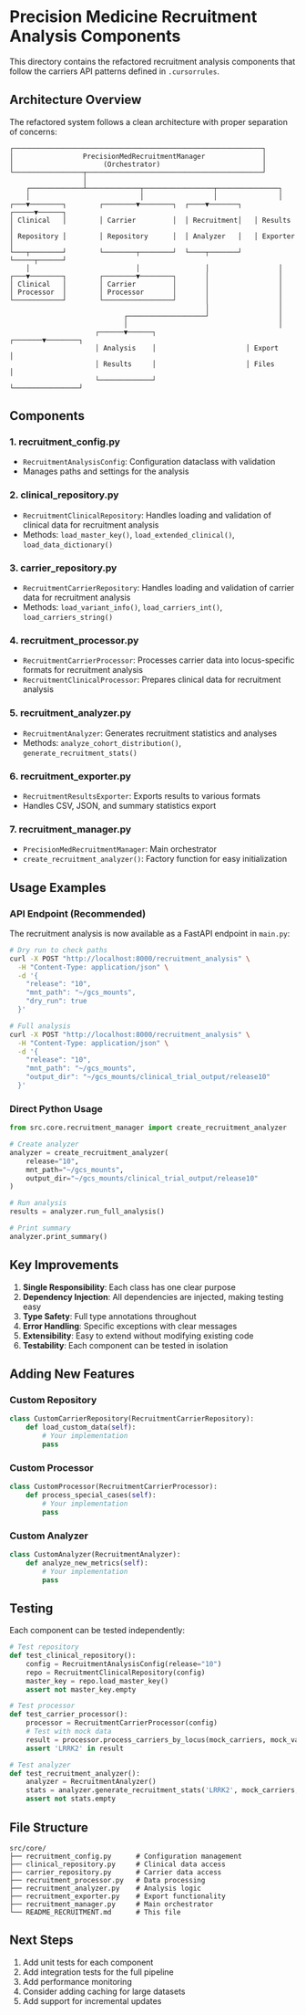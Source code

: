 # Precision Medicine Recruitment Analysis Components

This directory contains the refactored recruitment analysis components that follow the carriers API patterns defined in `.cursorrules`.

## Architecture Overview

The refactored system follows a clean architecture with proper separation of concerns:

```
┌─────────────────────────────────────────────────────────────┐
│                 PrecisionMedRecruitmentManager              │
│                      (Orchestrator)                         │
└─────────────────┬───────────────────────────────────────────┘
                  │
    ┌─────────────┴─────────────┬─────────────────┬───────────────┐
    │                           │                 │               │
┌───▼────────┐        ┌────────▼────────┐  ┌────▼───────┐   ┌─────▼──────┐
│ Clinical   │        │ Carrier         │  │ Recruitment│   │ Results    │
│ Repository │        │ Repository      │  │ Analyzer   │   │ Exporter   │
└───┬────────┘        └────────┬────────┘  └────┬───────┘   └─────┬──────┘
    │                          │                │                 │
┌───▼────────┐        ┌────────▼────────┐       │                 │
│ Clinical   │        │ Carrier         │       │                 │
│ Processor  │        │ Processor       │       │                 │
└────────────┘        └─────────────────┘       │                 │
                                                │                 │
                            ┌───────────────────┘                 │
                            │                                     │
                     ┌──────▼──────┐                      ┌───────▼────────┐
                     │ Analysis    │                      │ Export         │
                     │ Results     │                      │ Files          │
                     └─────────────┘                      └────────────────┘
```

## Components

### 1. **recruitment_config.py**
- `RecruitmentAnalysisConfig`: Configuration dataclass with validation
- Manages paths and settings for the analysis

### 2. **clinical_repository.py**
- `RecruitmentClinicalRepository`: Handles loading and validation of clinical data for recruitment analysis
- Methods: `load_master_key()`, `load_extended_clinical()`, `load_data_dictionary()`

### 3. **carrier_repository.py**
- `RecruitmentCarrierRepository`: Handles loading and validation of carrier data for recruitment analysis
- Methods: `load_variant_info()`, `load_carriers_int()`, `load_carriers_string()`

### 4. **recruitment_processor.py**
- `RecruitmentCarrierProcessor`: Processes carrier data into locus-specific formats for recruitment analysis
- `RecruitmentClinicalProcessor`: Prepares clinical data for recruitment analysis

### 5. **recruitment_analyzer.py**
- `RecruitmentAnalyzer`: Generates recruitment statistics and analyses
- Methods: `analyze_cohort_distribution()`, `generate_recruitment_stats()`

### 6. **recruitment_exporter.py**
- `RecruitmentResultsExporter`: Exports results to various formats
- Handles CSV, JSON, and summary statistics export

### 7. **recruitment_manager.py**
- `PrecisionMedRecruitmentManager`: Main orchestrator
- `create_recruitment_analyzer()`: Factory function for easy initialization

## Usage Examples

### API Endpoint (Recommended)

The recruitment analysis is now available as a FastAPI endpoint in `main.py`:

```bash
# Dry run to check paths
curl -X POST "http://localhost:8000/recruitment_analysis" \
  -H "Content-Type: application/json" \
  -d '{
    "release": "10",
    "mnt_path": "~/gcs_mounts",
    "dry_run": true
  }'

# Full analysis
curl -X POST "http://localhost:8000/recruitment_analysis" \
  -H "Content-Type: application/json" \
  -d '{
    "release": "10",
    "mnt_path": "~/gcs_mounts",
    "output_dir": "~/gcs_mounts/clinical_trial_output/release10"
  }'
```

### Direct Python Usage

```python
from src.core.recruitment_manager import create_recruitment_analyzer

# Create analyzer
analyzer = create_recruitment_analyzer(
    release="10",
    mnt_path="~/gcs_mounts",
    output_dir="~/gcs_mounts/clinical_trial_output/release10"
)

# Run analysis
results = analyzer.run_full_analysis()

# Print summary
analyzer.print_summary()
```

## Key Improvements

1. **Single Responsibility**: Each class has one clear purpose
2. **Dependency Injection**: All dependencies are injected, making testing easy
3. **Type Safety**: Full type annotations throughout
4. **Error Handling**: Specific exceptions with clear messages
5. **Extensibility**: Easy to extend without modifying existing code
6. **Testability**: Each component can be tested in isolation

## Adding New Features

### Custom Repository
```python
class CustomCarrierRepository(RecruitmentCarrierRepository):
    def load_custom_data(self):
        # Your implementation
        pass
```

### Custom Processor
```python
class CustomProcessor(RecruitmentCarrierProcessor):
    def process_special_cases(self):
        # Your implementation
        pass
```

### Custom Analyzer
```python
class CustomAnalyzer(RecruitmentAnalyzer):
    def analyze_new_metrics(self):
        # Your implementation
        pass
```

## Testing

Each component can be tested independently:

```python
# Test repository
def test_clinical_repository():
    config = RecruitmentAnalysisConfig(release="10")
    repo = RecruitmentClinicalRepository(config)
    master_key = repo.load_master_key()
    assert not master_key.empty

# Test processor
def test_carrier_processor():
    processor = RecruitmentCarrierProcessor(config)
    # Test with mock data
    result = processor.process_carriers_by_locus(mock_carriers, mock_variants)
    assert 'LRRK2' in result

# Test analyzer
def test_recruitment_analyzer():
    analyzer = RecruitmentAnalyzer()
    stats = analyzer.generate_recruitment_stats('LRRK2', mock_carriers, mock_clinical)
    assert not stats.empty
```

## File Structure

```
src/core/
├── recruitment_config.py      # Configuration management
├── clinical_repository.py     # Clinical data access
├── carrier_repository.py      # Carrier data access  
├── recruitment_processor.py   # Data processing
├── recruitment_analyzer.py    # Analysis logic
├── recruitment_exporter.py    # Export functionality
├── recruitment_manager.py     # Main orchestrator
└── README_RECRUITMENT.md      # This file
```

## Next Steps

1. Add unit tests for each component
2. Add integration tests for the full pipeline
3. Add performance monitoring
4. Consider adding caching for large datasets
5. Add support for incremental updates